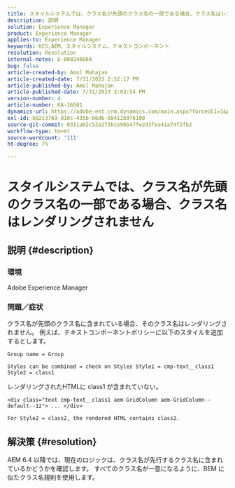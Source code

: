 ```yaml
---
title: スタイルシステムでは、クラス名が先頭のクラス名の一部である場合、クラス名はレンダリングされません
description: 説明
solution: Experience Manager
product: Experience Manager
applies-to: Experience Manager
keywords: KCS,AEM，スタイルシステム，テキストコンポーネント
resolution: Resolution
internal-notes: E-000246064
bug: false
article-created-by: Amol Mahajan
article-created-date: 7/31/2023 2:52:17 PM
article-published-by: Amol Mahajan
article-published-date: 7/31/2023 3:02:54 PM
version-number: 4
article-number: KA-16501
dynamics-url: https://adobe-ent.crm.dynamics.com/main.aspx?forceUCI=1&pagetype=entityrecord&etn=knowledgearticle&id=c457fdd0-b12f-ee11-bdf3-6045bd006149
exl-id: b02c3769-d10c-435b-b6d6-88412b976100
source-git-commit: 0311a02c52a273bce96b47fe2d3fea41a74f2fb2
workflow-type: tm+mt
source-wordcount: '111'
ht-degree: 7%

---
```


# スタイルシステムでは、クラス名が先頭のクラス名の一部である場合、クラス名はレンダリングされません

## 説明 {#description}


### <b>環境</b>

Adobe Experience Manager



### <b>問題／症状</b>

クラス名が先頭のクラス名に含まれている場合、そのクラス名はレンダリングされません。 例えば、テキストコンポーネントポリシーに以下のスタイルを追加するとします。


```
Group name = Group
```


`Styles can be combined = check on Styles Style1 = cmp-text__class1 Style2 = class1`



レンダリングされたHTMLに class1 が含まれていない。


```
<div class="text cmp-text__class1 aem-GridColumn aem-GridColumn--default--12"> ... </div>
```


`For Style2 = class2, the rendered HTML contains class2.`


## 解決策 {#resolution}


AEM 6.4 以降では、現在のロジックは、クラス名が先行するクラス名に含まれているかどうかを確認します。 すべてのクラス名が一意になるように、BEM に似たクラス名規則を使用します。
